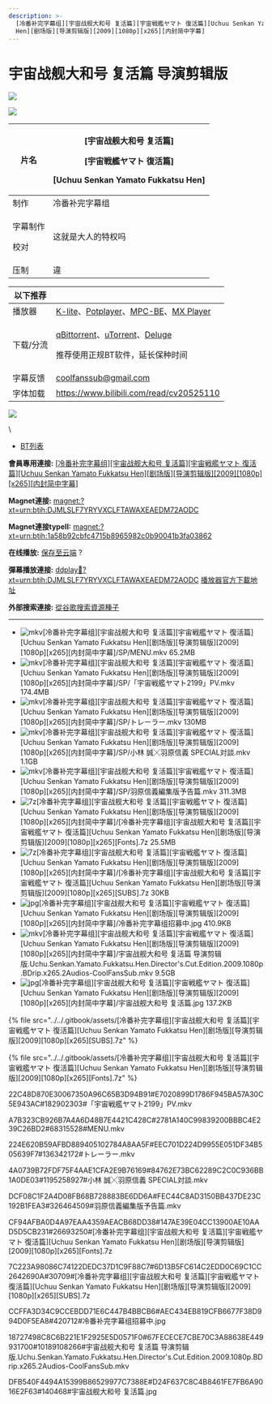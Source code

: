 ```yaml
---
description: >-
  [冷番补完字幕组][宇宙战舰大和号 复活篇][宇宙戦艦ヤマト 復活篇][Uchuu Senkan Yamato Fukkatsu
  Hen][剧场版][导演剪辑版][2009][1080p][x265][内封简中字幕]
---
```


# 宇宙战舰大和号 复活篇 导演剪辑版

![](https://img.gejiba.com/images/3e4342ddc40037fda60c468d733bf423.jpg)

&#x20;![](../../.gitbook/assets/4441726c435096e9b83043e132e72569\_3e4342ddc40037fda60c468d733bf423.jpg)





| 片名                   | <p>[宇宙战舰大和号 复活篇]</p><p>[宇宙戦艦ヤマト 復活篇]</p><p>[Uchuu Senkan Yamato Fukkatsu Hen]</p> |
| -------------------- | --------------------------------------------------------------------------------- |
| 制作                   | 冷番补完字幕组                                                                           |
| <p>字幕制作</p><p>校对</p> | 这就是大人的特权吗                                                                         |
| 压制                   | 違                                                                                 |

&#x20;

| 以下推荐  |                                                                                                                                                                                                                                              |
| ----- | -------------------------------------------------------------------------------------------------------------------------------------------------------------------------------------------------------------------------------------------- |
| 播放器   | [K-lite](https://codecguide.com/download\_kl.htm)、[Potplayer](https://potplayer.daum.net/)、[MPC-BE](https://sourceforge.net/projects/mpcbe/)、[MX Player](https://www.lanzoui.com/b688551)                                                    |
| 下载/分流 | <p><a href="https://github.com/c0re100/qBittorrent-Enhanced-Edition/releases">qBittorrent</a>、<a href="https://hungryxhz.lanzouu.com/iUAtd058gd4h">uTorrent</a>、<a href="https://deluge-torrent.org/">Deluge</a></p><p>推荐使用正规BT软件，延长保种时间</p> |
| 字幕反馈  | coolfanssub@gmail.com                                                                                                                                                                                                                        |
| 字体加载  | https://www.bilibili.com/read/cv20525110                                                                                                                                                                                                     |

&#x20;

![](https://img.gejiba.com/images/978071a1a11bf17e9f995c7a73e90c02.jpg)

&#x20;

\


* [BT列表](https://share.dmhy.org/topics/view/633902\_Uchuu\_Senkan\_Yamato\_Fukkatsu\_Hen\_2009\_1080p\_x265.html#tabs-1)

**會員專用連接:** [\[冷番补完字幕组\]\[宇宙战舰大和号 复活篇\]\[宇宙戦艦ヤマト 復活篇\]\[Uchuu Senkan Yamato Fukkatsu Hen\]\[剧场版\]\[导演剪辑版\]\[2009\]\[1080p\]\[x265\]\[内封简中字幕\]](https://dl.dmhy.org/2023/03/11/1a58b92cbfc4715b8965982c0b90041b3fa03862.torrent)

**Magnet連接:** [magnet:?xt=urn:btih:DJMLSLF7YRYVXCLFTAWAXEAEDM72AODC](https://magnet/?xt=urn:btih:DJMLSLF7YRYVXCLFTAWAXEAEDM72AODC\&dn=\&tr=http%3A%2F%2F104.143.10.186%3A8000%2Fannounce\&tr=udp%3A%2F%2F104.143.10.186%3A8000%2Fannounce\&tr=http%3A%2F%2Ftracker.openbittorrent.com%3A80%2Fannounce\&tr=http%3A%2F%2Ftracker3.itzmx.com%3A6961%2Fannounce\&tr=http%3A%2F%2Ftracker4.itzmx.com%3A2710%2Fannounce\&tr=http%3A%2F%2Ftracker.publicbt.com%3A80%2Fannounce\&tr=http%3A%2F%2Ftracker.prq.to%2Fannounce\&tr=http%3A%2F%2Fopen.acgtracker.com%3A1096%2Fannounce\&tr=https%3A%2F%2Ft-115.rhcloud.com%2Fonly\_for\_ylbud\&tr=http%3A%2F%2Ftracker1.itzmx.com%3A8080%2Fannounce\&tr=http%3A%2F%2Ftracker2.itzmx.com%3A6961%2Fannounce\&tr=udp%3A%2F%2Ftracker1.itzmx.com%3A8080%2Fannounce\&tr=udp%3A%2F%2Ftracker2.itzmx.com%3A6961%2Fannounce\&tr=udp%3A%2F%2Ftracker3.itzmx.com%3A6961%2Fannounce\&tr=udp%3A%2F%2Ftracker4.itzmx.com%3A2710%2Fannounce\&tr=http%3A%2F%2Fnyaa.tracker.wf%3A7777%2Fannounce)

**Magnet連接typeII:** [magnet:?xt=urn:btih:1a58b92cbfc4715b8965982c0b90041b3fa03862](https://magnet/?xt=urn:btih:1a58b92cbfc4715b8965982c0b90041b3fa03862)

**在线播放:** [保存至云端](https://mypikpak.com/drive/landing?\_\_add\_url=magnet:?xt=urn:btih:1a58b92cbfc4715b8965982c0b90041b3fa03862) ?

**彈幕播放連接:** [ddplay:magnet:?xt=urn:btih:DJMLSLF7YRYVXCLFTAWAXEAEDM72AODC](ddplay:magnet:?xt=urn:btih:DJMLSLF7YRYVXCLFTAWAXEAEDM72AODC\&dn=\&tr=http%3A%2F%2F104.143.10.186%3A8000%2Fannounce\&tr=udp%3A%2F%2F104.143.10.186%3A8000%2Fannounce\&tr=http%3A%2F%2Ftracker.openbittorrent.com%3A80%2Fannounce\&tr=http%3A%2F%2Ftracker3.itzmx.com%3A6961%2Fannounce\&tr=http%3A%2F%2Ftracker4.itzmx.com%3A2710%2Fannounce\&tr=http%3A%2F%2Ftracker.publicbt.com%3A80%2Fannounce\&tr=http%3A%2F%2Ftracker.prq.to%2Fannounce\&tr=http%3A%2F%2Fopen.acgtracker.com%3A1096%2Fannounce\&tr=https%3A%2F%2Ft-115.rhcloud.com%2Fonly\_for\_ylbud\&tr=http%3A%2F%2Ftracker1.itzmx.com%3A8080%2Fannounce\&tr=http%3A%2F%2Ftracker2.itzmx.com%3A6961%2Fannounce\&tr=udp%3A%2F%2Ftracker1.itzmx.com%3A8080%2Fannounce\&tr=udp%3A%2F%2Ftracker2.itzmx.com%3A6961%2Fannounce\&tr=udp%3A%2F%2Ftracker3.itzmx.com%3A6961%2Fannounce\&tr=udp%3A%2F%2Ftracker4.itzmx.com%3A2710%2Fannounce\&tr=http%3A%2F%2Fnyaa.tracker.wf%3A7777%2Fannounce) [播放器官方下載地址](http://www.dandanplay.com/?from=dmhy)

**外部搜索連接:** [從谷歌搜索資源種子](https://www.google.com/search?oe=utf-8\&q=1a58b92cbfc4715b8965982c0b90041b3fa03862)

***

* ![mkv](https://share.dmhy.org/images/icon/mkv.gif)\[冷番补完字幕组]\[宇宙战舰大和号 复活篇]\[宇宙戦艦ヤマト 復活篇]\[Uchuu Senkan Yamato Fukkatsu Hen]\[剧场版]\[导演剪辑版]\[2009]\[1080p]\[x265]\[内封简中字幕]/SP/MENU.mkv 65.2MB
* ![mkv](https://share.dmhy.org/images/icon/mkv.gif)\[冷番补完字幕组]\[宇宙战舰大和号 复活篇]\[宇宙戦艦ヤマト 復活篇]\[Uchuu Senkan Yamato Fukkatsu Hen]\[剧场版]\[导演剪辑版]\[2009]\[1080p]\[x265]\[内封简中字幕]/SP/「宇宙戦艦ヤマト2199」PV.mkv 174.4MB
* ![mkv](https://share.dmhy.org/images/icon/mkv.gif)\[冷番补完字幕组]\[宇宙战舰大和号 复活篇]\[宇宙戦艦ヤマト 復活篇]\[Uchuu Senkan Yamato Fukkatsu Hen]\[剧场版]\[导演剪辑版]\[2009]\[1080p]\[x265]\[内封简中字幕]/SP/トレーラー.mkv 130MB
* ![mkv](https://share.dmhy.org/images/icon/mkv.gif)\[冷番补完字幕组]\[宇宙战舰大和号 复活篇]\[宇宙戦艦ヤマト 復活篇]\[Uchuu Senkan Yamato Fukkatsu Hen]\[剧场版]\[导演剪辑版]\[2009]\[1080p]\[x265]\[内封简中字幕]/SP/小林 誠╳羽原信義 SPECIAL対談.mkv 1.1GB
* ![mkv](https://share.dmhy.org/images/icon/mkv.gif)\[冷番补完字幕组]\[宇宙战舰大和号 复活篇]\[宇宙戦艦ヤマト 復活篇]\[Uchuu Senkan Yamato Fukkatsu Hen]\[剧场版]\[导演剪辑版]\[2009]\[1080p]\[x265]\[内封简中字幕]/SP/羽原信義編集版予告篇.mkv 311.3MB
* ![7z](https://share.dmhy.org/images/icon/7z.gif)\[冷番补完字幕组]\[宇宙战舰大和号 复活篇]\[宇宙戦艦ヤマト 復活篇]\[Uchuu Senkan Yamato Fukkatsu Hen]\[剧场版]\[导演剪辑版]\[2009]\[1080p]\[x265]\[内封简中字幕]/\[冷番补完字幕组]\[宇宙战舰大和号 复活篇]\[宇宙戦艦ヤマト 復活篇]\[Uchuu Senkan Yamato Fukkatsu Hen]\[剧场版]\[导演剪辑版]\[2009]\[1080p]\[x265]\[Fonts].7z 25.5MB
* ![7z](https://share.dmhy.org/images/icon/7z.gif)\[冷番补完字幕组]\[宇宙战舰大和号 复活篇]\[宇宙戦艦ヤマト 復活篇]\[Uchuu Senkan Yamato Fukkatsu Hen]\[剧场版]\[导演剪辑版]\[2009]\[1080p]\[x265]\[内封简中字幕]/\[冷番补完字幕组]\[宇宙战舰大和号 复活篇]\[宇宙戦艦ヤマト 復活篇]\[Uchuu Senkan Yamato Fukkatsu Hen]\[剧场版]\[导演剪辑版]\[2009]\[1080p]\[x265]\[SUBS].7z 30KB
* ![jpg](https://share.dmhy.org/images/icon/jpg.gif)\[冷番补完字幕组]\[宇宙战舰大和号 复活篇]\[宇宙戦艦ヤマト 復活篇]\[Uchuu Senkan Yamato Fukkatsu Hen]\[剧场版]\[导演剪辑版]\[2009]\[1080p]\[x265]\[内封简中字幕]/冷番补完字幕组招募中.jpg 410.9KB
* ![mkv](https://share.dmhy.org/images/icon/mkv.gif)\[冷番补完字幕组]\[宇宙战舰大和号 复活篇]\[宇宙戦艦ヤマト 復活篇]\[Uchuu Senkan Yamato Fukkatsu Hen]\[剧场版]\[导演剪辑版]\[2009]\[1080p]\[x265]\[内封简中字幕]/宇宙战舰大和号 复活篇 导演剪辑版.Uchu.Senkan.Yamato.Fukkatsu.Hen.Director's.Cut.Edition.2009.1080p.BDrip.x265.2Audios-CoolFansSub.mkv 9.5GB
* ![jpg](https://share.dmhy.org/images/icon/jpg.gif)\[冷番补完字幕组]\[宇宙战舰大和号 复活篇]\[宇宙戦艦ヤマト 復活篇]\[Uchuu Senkan Yamato Fukkatsu Hen]\[剧场版]\[导演剪辑版]\[2009]\[1080p]\[x265]\[内封简中字幕]/宇宙战舰大和号 复活篇.jpg 137.2KB

{% file src="../../.gitbook/assets/[冷番补完字幕组][宇宙战舰大和号 复活篇][宇宙戦艦ヤマト 復活篇][Uchuu Senkan Yamato Fukkatsu Hen][剧场版][导演剪辑版][2009][1080p][x265][SUBS].7z" %}

{% file src="../../.gitbook/assets/[冷番补完字幕组][宇宙战舰大和号 复活篇][宇宙戦艦ヤマト 復活篇][Uchuu Senkan Yamato Fukkatsu Hen][剧场版][导演剪辑版][2009][1080p][x265][Fonts].7z" %}

22C48D870E30067350A96C65B3D94B91#E7020899D1786F945BA57A30C5E943AC#182902303#「宇宙戦艦ヤマト2199」PV.mkv

A7B323CB926B7A4A6D48B7E4421C428C#2781A140C99839200BBBC4E239C26BD2#68315528#MENU.mkv

224E620B59AFBD889405102784A8AA5F#EEC701D224D9955E051DF34B505639F7#136342172#トレーラー.mkv

4A0739B72FDF75F4AAE1CFA2E9B76169#84762E73BC62289C2C0C936BB1A0DE03#1195258927#小林 誠╳羽原信義 SPECIAL対談.mkv



DCF08C1F2A4D08FB68B728883BE6DD6A#FEC44C8AD3150BB437DE23C192B1FEA3#326464509#羽原信義編集版予告篇.mkv



CF94AFBA0D4A97EAA4359AEACB68DD38#147AE39E04CC13900AE10AAD5D5CB231#26693250#\[冷番补完字幕组]\[宇宙战舰大和号 复活篇]\[宇宙戦艦ヤマト 復活篇]\[Uchuu Senkan Yamato Fukkatsu Hen]\[剧场版]\[导演剪辑版]\[2009]\[1080p]\[x265]\[Fonts].7z



7C223A98086C74122DEDC37D1C9F88C7#6D13B5FC614C2EDD0C69C1CC2642690A#30709#\[冷番补完字幕组]\[宇宙战舰大和号 复活篇]\[宇宙戦艦ヤマト 復活篇]\[Uchuu Senkan Yamato Fukkatsu Hen]\[剧场版]\[导演剪辑版]\[2009]\[1080p]\[x265]\[SUBS].7z



CCFFA3D34C9CCEBDD71E6C447B4BBCB6#AEC434EB819CFB6677F38D994D0F5EA8#420712#冷番补完字幕组招募中.jpg

18727498C8C6B221E1F2925E5D0571F0#67FECECE7CBE70C3A88638E449931700#10189108266#宇宙战舰大和号 复活篇 导演剪辑版.Uchu.Senkan.Yamato.Fukkatsu.Hen.Director's.Cut.Edition.2009.1080p.BDrip.x265.2Audios-CoolFansSub.mkv

DFB540F4494A15399B86529977C7388E#D24F637C8C4B8461FE7FB6A9016E2F63#140468#宇宙战舰大和号 复活篇.jpg


